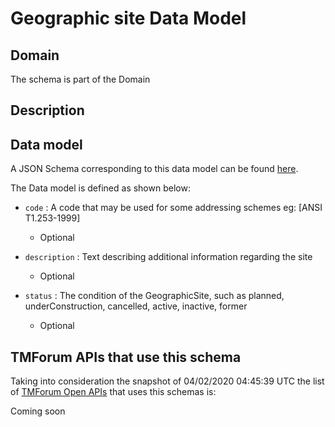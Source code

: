 # Geographic site Data Model

## Domain

The  schema is part of the  Domain

## Description



## Data model

A JSON Schema corresponding to this data model can be found
[here](https://github.com/tmforum-rand/schemas/blob/candidates/Common/GeographicSite.schema.json).

The Data model is defined as shown below:
- `code` : A code that may be used for some addressing schemes eg: [ANSI T1.253-1999]

  - Optional

- `description` : Text describing additional information regarding the site

  - Optional

- `status` : The condition of the GeographicSite, such as planned, underConstruction, cancelled, active, inactive, former

  - Optional





## TMForum APIs that use this schema

Taking into consideration the snapshot of 04/02/2020 04:45:39 UTC the list of [TMForum Open APIs](https://www.tmforum.org/open-apis/) that uses this schemas is:

Coming soon